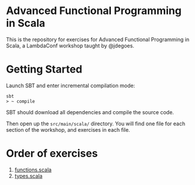 # Advanced Functional Programming in Scala

This is the repository for exercises for Advanced Functional Programming in
Scala, a LambdaConf workshop taught by @jdegoes.

# Getting Started

Launch SBT and enter incremental compilation mode:

```
sbt
> ~ compile
```

SBT should download all dependencies and compile the source code.

Then open up the `src/main/scala/` directory. You will find one file for each
section of the workshop, and exercises in each file.

# Order of exercises

1. [functions.scala](https://github.com/lukastymo/advanced-fp-in-scala/blob/master/src/main/scala/functions.scala)
2. [types.scala](https://github.com/lukastymo/advanced-fp-in-scala/blob/master/src/main/scala/types.scala)
